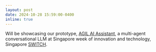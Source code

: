 ```yaml
---
layout: post
date: 2024-10-28 15:59:00-0400
inline: true
---
```


Will be showcasing our prototype, [AGIL AI Assistant](https://drive.google.com/file/d/1OyNFj7HjFnPUV8vyBfCsWFTlzw9Aca6g/view?usp=share_link), a multi-agent conversational LLM at  Singapore week of innovation and technology, Singapore [SWITCH](https://www.linkedin.com/posts/srikrishna-iyer-449a27143_switch2024-techinnovation-ai-activity-7256642598042284032-71cw?utm_source=share&utm_medium=member_desktop).
